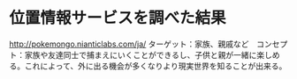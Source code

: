 # 位置情報サービスを調べた結果
http://pokemongo.nianticlabs.com/ja/
ターゲット：家族、親戚など　コンセプト：家族や友達同士で捕まえにいくことができるし、子供と親が一緒に楽しめる。これによって、外に出る機会が多くなりより現実世界を知ることが出来る。
